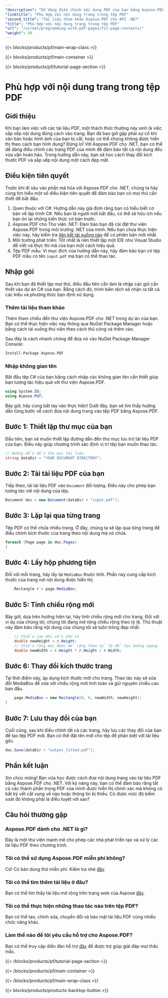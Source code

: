 ```yaml
---
"description": "Dễ dàng điều chỉnh nội dung PDF của bạn bằng Aspose.PDF cho .NET. Hướng dẫn này cung cấp phương pháp chi tiết, từng bước để đạt được bố cục trang tối ưu."
"linktitle": "Phù hợp với nội dung trang trong tệp PDF"
"second_title": "Tài liệu tham khảo Aspose.PDF cho API .NET"
"title": "Phù hợp với nội dung trang trong tệp PDF"
"url": "/vi/net/programming-with-pdf-pages/fit-page-contents/"
"weight": 50
---
```


{{< blocks/products/pf/main-wrap-class >}}

{{< blocks/products/pf/main-container >}}

{{< blocks/products/pf/tutorial-page-section >}}

# Phù hợp với nội dung trang trong tệp PDF

## Giới thiệu

Khi bạn làm việc với các tài liệu PDF, một thách thức thường nảy sinh là việc sắp xếp nội dung đúng cách vào trang. Bạn đã bao giờ gặp phải sự cố khi văn bản hoặc hình ảnh của bạn bị cắt, hoặc có thể chúng không được hiển thị theo cách bạn hình dung? Đừng lo! Với Aspose.PDF cho .NET, bạn có thể dễ dàng điều chỉnh các trang PDF của mình để đảm bảo tất cả nội dung đều vừa vặn hoàn hảo. Trong hướng dẫn này, bạn sẽ học cách thay đổi kích thước PDF và sắp xếp nội dung một cách đẹp mắt.

## Điều kiện tiên quyết

Trước khi đi sâu vào phần mã hóa với Aspose.PDF cho .NET, chúng ta hãy cùng tìm hiểu một số điều kiện tiên quyết để đảm bảo bạn có mọi thứ cần thiết để bắt đầu:

1. Quen thuộc với C#: Hướng dẫn này giả định rằng bạn có hiểu biết cơ bản về lập trình C#. Nếu bạn là người mới bắt đầu, có thể sẽ hữu ích nếu bạn ôn lại những kiến thức cơ bản trước.
2. Aspose.PDF cho Thư viện .NET: Đảm bảo bạn đã cài đặt thư viện Aspose.PDF trong môi trường .NET của mình. Nếu bạn chưa thực hiện việc này, hãy kiểm tra [liên kết tải xuống này](https://releases.aspose.com/pdf/net/) để có phiên bản mới nhất.
3. Môi trường phát triển: Tốt nhất là nên thiết lập một IDE như Visual Studio để viết và thực thi mã của bạn một cách hiệu quả.
4. Tệp PDF mẫu: Vì mục đích của hướng dẫn này, hãy đảm bảo bạn có tệp PDF mẫu có tên `input.pdf` mà bạn có thể thao tác.

## Nhập gói

Sau khi bạn đã thiết lập mọi thứ, điều đầu tiên cần làm là nhập các gói cần thiết vào dự án C# của bạn. Bằng cách đó, trình biên dịch sẽ nhận ra tất cả các kiểu và phương thức bạn định sử dụng.

### Thêm tài liệu tham khảo

Thêm tham chiếu đến thư viện Aspose.PDF cho .NET trong dự án của bạn. Bạn có thể thực hiện việc này thông qua NuGet Package Manager hoặc bằng cách tải xuống thư viện theo cách thủ công và thêm vào.

Sau đây là cách nhanh chóng để đưa nó vào NuGet Package Manager Console:

```bash
Install-Package Aspose.PDF
```

### Nhập không gian tên

Bắt đầu tệp C# của bạn bằng cách nhập các không gian tên cần thiết giúp bạn tương tác hiệu quả với thư viện Aspose.PDF.

```csharp
using System.IO;
using Aspose.Pdf;
```

Bây giờ, hãy cùng bắt tay vào thực hiện! Dưới đây, bạn sẽ tìm thấy hướng dẫn từng bước về cách đưa nội dung trang vào tệp PDF bằng Aspose.PDF.

## Bước 1: Thiết lập thư mục của bạn

Đầu tiên, bạn sẽ muốn thiết lập đường dẫn đến thư mục lưu trữ tài liệu PDF của bạn. Điều này giúp chương trình xác định vị trí tệp bạn muốn thao tác.

```csharp
// Đường dẫn đến thư mục tài liệu.
string dataDir = "YOUR DOCUMENT DIRECTORY";
```

## Bước 2: Tải tài liệu PDF của bạn

Tiếp theo, tải tài liệu PDF vào `Document` đối tượng. Điều này cho phép bạn tương tác với nội dung của tệp.

```csharp
Document doc = new Document(dataDir + "input.pdf");
```

## Bước 3: Lặp lại qua từng trang

Tệp PDF có thể chứa nhiều trang. Ở đây, chúng ta sẽ lặp qua từng trang để điều chỉnh kích thước của trang theo nội dung mà nó chứa.

```csharp
foreach (Page page in doc.Pages)
{
```

## Bước 4: Lấy hộp phương tiện

Đối với mỗi trang, hãy lấy lại `MediaBox` thuộc tính. Phần này cung cấp kích thước của trang nơi nội dung được hiển thị.

```csharp
    Rectangle r = page.MediaBox;
```

## Bước 5: Tính chiều rộng mới

Bây giờ, dựa trên hướng hiện tại, hãy tính chiều rộng mới cho trang. Đối với ví dụ của chúng tôi, chúng tôi đang mở rộng chiều rộng theo tỷ lệ. Thủ thuật này đảm bảo rằng nội dung của chúng tôi sẽ luôn trông đẹp nhất.

```csharp
    // Chiều cao mới vẫn như cũ
    double newHeight = r.Height;
    // Chiều rộng mới được mở rộng theo tỷ lệ để tạo hướng ngang
    double newWidth = r.Height * r.Height / r.Width;
```

## Bước 6: Thay đổi kích thước trang

Tại thời điểm này, áp dụng kích thước mới cho trang. Thao tác này sẽ sửa đổi MediaBox để vừa với chiều rộng mới tính toán và giữ nguyên chiều cao ban đầu.

```csharp
    page.MediaBox = new Rectangle(0, 0, newWidth, newHeight);
}
```

## Bước 7: Lưu thay đổi của bạn

Cuối cùng, sau khi điều chỉnh tất cả các trang, hãy lưu các thay đổi của bạn để tạo tệp PDF mới. Bạn có thể đặt tên mới cho tệp để phân biệt với tài liệu gốc.

```csharp
doc.Save(dataDir + "output_fitted.pdf");
```

## Phần kết luận

Xin chúc mừng! Bạn vừa học được cách đưa nội dung trang vào tài liệu PDF bằng Aspose.PDF cho .NET. Với kỹ năng này, bạn có thể đảm bảo rằng tất cả các thành phần trong PDF của mình được hiển thị chính xác mà không có bất kỳ vết cắt vụng về nào hoặc thông tin bị thiếu. Có được mức độ kiểm soát đó không phải là điều tuyệt vời sao?

## Câu hỏi thường gặp

### Aspose.PDF dành cho .NET là gì?
Đây là một thư viện mạnh mẽ cho phép các nhà phát triển tạo và xử lý các tài liệu PDF theo chương trình.

### Tôi có thể sử dụng Aspose.PDF miễn phí không?
Có! Có bản dùng thử miễn phí. Kiểm tra nhé [đây](https://releases.aspose.com/).

### Tôi có thể tìm thêm tài liệu ở đâu?
Bạn có thể tìm thấy tài liệu mở rộng trên trang web của Aspose [đây](https://reference.aspose.com/pdf/net/).

### Tôi có thể thực hiện những thao tác nào trên tệp PDF?
Bạn có thể tạo, chỉnh sửa, chuyển đổi và bảo mật tài liệu PDF cùng nhiều chức năng khác.

### Làm thế nào để tôi yêu cầu hỗ trợ cho Aspose.PDF?
Bạn có thể truy cập diễn đàn hỗ trợ [đây](https://forum.aspose.com/c/pdf/10) để được trợ giúp giải đáp mọi thắc mắc.

{{< /blocks/products/pf/tutorial-page-section >}}

{{< /blocks/products/pf/main-container >}}

{{< /blocks/products/pf/main-wrap-class >}}

{{< blocks/products/products-backtop-button >}}